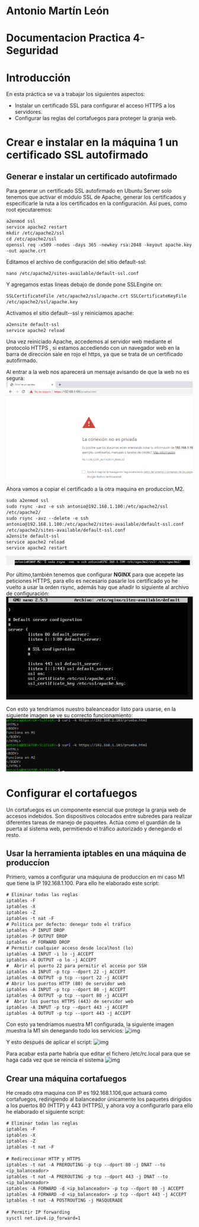 # Antonio Martín León
# Documentacion Practica 4-Seguridad

# Introducción
En esta práctica se va a trabajar los siguientes aspectos:
+ Instalar un certificado SSL para configurar el acceso HTTPS a los servidores.
+ Configurar las reglas del cortafuegos para proteger la granja web.

# Crear e instalar en la máquina 1 un certificado SSL autofirmado
## Generar e instalar un certificado autofirmado
Para generar un certificado SSL autofirmado en Ubuntu Server solo tenemos que activar el módulo SSL de Apache, generar los certificados y especificarle la ruta a los certificados en la configuración. Así pues, como root ejecutaremos:
```
a2enmod ssl
service apache2 restart
mkdir /etc/apache2/ssl
cd /etc/apache2/ssl
openssl req -x509 -nodes -days 365 -newkey rsa:2048 -keyout apache.key -out apache.crt
```

Editamos el archivo de configuración del sitio default-ssl:
```
nano /etc/apache2/sites-available/default-ssl.conf
```
Y agregamos estas lineas debajo de donde pone SSLEngine on:
```
SSLCertificateFile /etc/apache2/ssl/apache.crt SSLCertificateKeyFile /etc/apache2/ssl/apache.key
```
Activamos el sitio default--ssl y reiniciamos apache:
```
a2ensite default-ssl
service apache2 reload
```
Una vez reiniciado Apache, accedemos al servidor web mediante el protocolo HTTPS , si estamos accediendo con un navegador web en la barra de dirección sale en rojo el https, ya que se trata de un certificado autofirmado.

Al entrar a la web nos aparecerá un mensaje avisando de que la web no es segura:
![img](https://github.com/antonioml97/SWAP/blob/master/practica4/img/Screenshot_2.png)

Ahora vamos a copiar el certificado a la otra maquina en produccíon,M2.
```
sudo a2enmod ssl
sudo rsync -avz -e ssh antonio@192.168.1.100:/etc/apache2/ssl /etc/apache2/
sudo rsync -avz --delete -e ssh antonio@192.168.1.100:/etc/apache2/sites-available/default-ssl.conf /etc/apache2/sites-available/default-ssl.conf
a2ensite default-ssl
service apache2 reload
service apache2 restart
```
![img](https://github.com/antonioml97/SWAP/blob/master/practica4/img/Copia_m1_m2.png)

Por último,también tenemos que configurar **NGINX** para que acepete las peticiones HTTPS, para ello es necesario pasarle los certificado yo he vuelto a usar la orden rsync, además hay que añadir lo siguiente al archivo de configuración:
![img](https://github.com/antonioml97/SWAP/blob/master/practica4/img/Nginx.png)

Con esto ya tendríamos nuestro baleanceador listo para usarse, en la siguiente imagen se ve su correcto funcionamiento:
![img](https://github.com/antonioml97/SWAP/blob/master/practica4/img/Ngix__ok.png)

# Configurar el cortafuegos
Un cortafuegos es un componente esencial que protege la granja web de accesos indebidos. Son dispositivos colocados entre subredes para realizar diferentes tareas
de manejo de paquetes. Actúa como el guardián de la puerta al sistema web, permitiendo el tráfico autorizado y denegando el resto.
## Usar la herramienta iptables en una máquina de produccíon
Primero, vamos a configurar una máquiuna de produccíon en mi caso M1 que tiene la IP 192.168.1.100. Para ello he elaborado este script:
```
# Eliminar todas las reglas
iptables -F
iptables -X
iptables -Z
iptables -t nat -F
# Política por defecto: denegar todo el tráfico
iptables -P INPUT DROP
iptables -P OUTPUT DROP
iptables -P FORWARD DROP
# Permitir cualquier acceso desde localhost (lo)
iptables -A INPUT -i lo -j ACCEPT
iptables -A OUTPUT -o lo -j ACCEPT
#  Abrir el puerto 22 para permitir el acceso por SSH
iptables -A INPUT -p tcp --dport 22 -j ACCEPT
iptables -A OUTPUT -p tcp --sport 22 -j ACCEPT
# Abrir los puertos HTTP (80) de servidor web
iptables -A INPUT -p tcp --dport 80 -j ACCEPT
iptables -A OUTPUT -p tcp --sport 80 -j ACCEPT
#  Abrir los puertos HTTPS (443) de servidor web
iptables -A INPUT -p tcp --dport 443 -j ACCEPT
iptables -A OUTPUT -p tcp --sport 443 -j ACCEPT
````

Con esto ya tendríamos nuestra M1 configurada, la siguiente imagen muestra la M1 sin denegando todo los servicios:
![img](https://github.com/antonioml97/SWAP/blob/master/practica4/img/Prueba_tras_limpiar_iptables.png)

Y esto después de aplicar el script:
![img](https://github.com/antonioml97/SWAP/blob/master/practica4/img/Tras_script.png)

Para acabar esta parte habría que editar el fichero /etc/rc.local para que se haga cada vez que se reincia el sistema
![img](https://github.com/antonioml97/SWAP/blob/master/practica4/img/IPTables_Script.png)

## Crear una máquina cortafuegos
He creado otra maquina con IP es 192.168.1.106,que actuará como cortafuegos, redirigiendo al balanceador únicamente los paquetes dirigidos a los puertos 80 (HTTP) y 443 (HTTPS), y ahora voy a configurarlo para ello he elaborado el siguiente script:
```
# Eliminar todas las reglas
iptables -F
iptables -X
iptables -Z
iptables -t nat -F

# Redireccionar HTTP y HTTPS
iptables -t nat -A PREROUTING -p tcp --dport 80 -j DNAT --to <ip_balanceador>
iptables -t nat -A PREROUTING -p tcp --dport 443 -j DNAT --to <ip_balanceador>
iptables -A FORWARD -d <ip_balanceador> -p tcp --dport 80 -j ACCEPT
iptables -A FORWARD -d <ip_balanceador> -p tcp --dport 443 -j ACCEPT
iptables -t nat -A POSTROUTING -j MASQUERADE

# Permitir IP forwarding
sysctl net.ipv4.ip_forward=1
```
